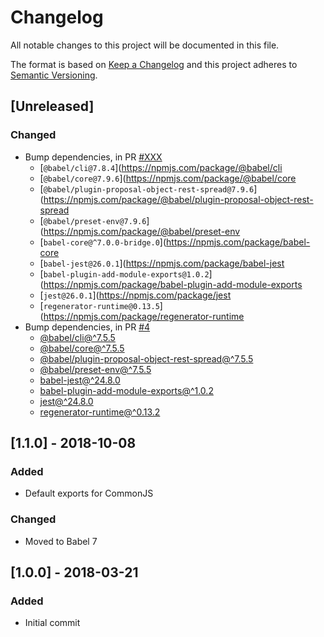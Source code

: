 # Changelog
All notable changes to this project will be documented in this file.

The format is based on [Keep a Changelog](http://keepachangelog.com/en/1.0.0/)
and this project adheres to [Semantic Versioning](http://semver.org/spec/v2.0.0.html).

## [Unreleased]

### Changed

- Bump dependencies, in PR [#XXX](https://github.com/compulim/on-error-resume-next/pull/XXX)
   - [`@babel/cli@7.8.4`](https://npmjs.com/package/@babel/cli
   - [`@babel/core@7.9.6`](https://npmjs.com/package/@babel/core
   - [`@babel/plugin-proposal-object-rest-spread@7.9.6`](https://npmjs.com/package/@babel/plugin-proposal-object-rest-spread
   - [`@babel/preset-env@7.9.6`](https://npmjs.com/package/@babel/preset-env
   - [`babel-core@^7.0.0-bridge.0`](https://npmjs.com/package/babel-core
   - [`babel-jest@26.0.1`](https://npmjs.com/package/babel-jest
   - [`babel-plugin-add-module-exports@1.0.2`](https://npmjs.com/package/babel-plugin-add-module-exports
   - [`jest@26.0.1`](https://npmjs.com/package/jest
   - [`regenerator-runtime@0.13.5`](https://npmjs.com/package/regenerator-runtime
- Bump dependencies, in PR [#4](https://github.com/compulim/on-error-resume-next/pull/4)
   - [@babel/cli@^7.5.5](https://www.npmjs.com/package/@babel/cli)
   - [@babel/core@^7.5.5](https://www.npmjs.com/package/@babel/core)
   - [@babel/plugin-proposal-object-rest-spread@^7.5.5](https://www.npmjs.com/package/@babel/plugin-proposal-object-rest-spread)
   - [@babel/preset-env@^7.5.5](https://www.npmjs.com/package/@babel/preset-env)
   - [babel-jest@^24.8.0](https://www.npmjs.com/package/babel-jest)
   - [babel-plugin-add-module-exports@^1.0.2](https://www.npmjs.com/package/babel-plugin-add-module-exports)
   - [jest@^24.8.0](https://www.npmjs.com/package/jest)
   - [regenerator-runtime@^0.13.2](https://www.npmjs.com/package/regenerator-runtime)

## [1.1.0] - 2018-10-08

### Added

- Default exports for CommonJS

### Changed

- Moved to Babel 7

## [1.0.0] - 2018-03-21

### Added

- Initial commit

